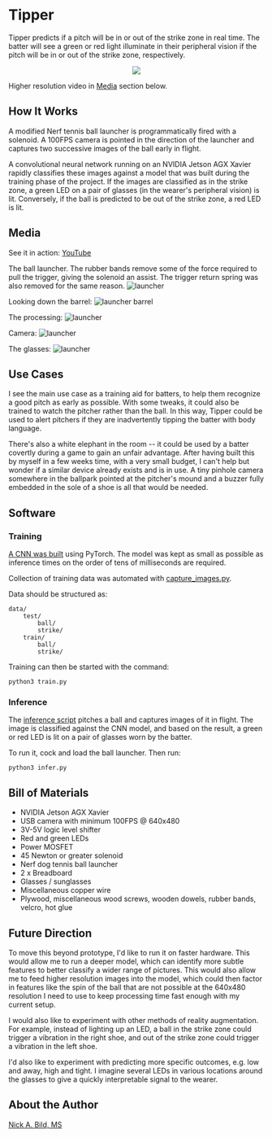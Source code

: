 # Tipper

Tipper predicts if a pitch will be in or out of the strike zone in real time.  The batter will see a green or red light illuminate in their peripheral vision if the pitch will be in or out of the strike zone, respectively.

<p align="center">
<img src="https://raw.githubusercontent.com/nickbild/tipper/master/media/video.gif">
</p>

Higher resolution video in [Media](https://github.com/nickbild/tipper#media) section below.

## How It Works

A modified Nerf tennis ball launcher is programmatically fired with a solenoid.  A 100FPS camera is pointed in the direction of the launcher and captures two successive images of the ball early in flight.

A convolutional neural network running on an NVIDIA Jetson AGX Xavier rapidly classifies these images against a model that was built during the training phase of the project.  If the images are classified as in the strike zone, a green LED on a pair of glasses (in the wearer's peripheral vision) is lit.  Conversely, if the ball is predicted to be out of the strike zone, a red LED is lit.

## Media

See it in action: [YouTube](https://www.youtube.com/watch?v=dkE9XCBSyhw)

The ball launcher.  The rubber bands remove some of the force required to pull the trigger, giving the solenoid an assist.  The trigger return spring was also removed for the same reason.
![launcher](https://raw.githubusercontent.com/nickbild/tipper/master/media/launcher_sm.jpg)

Looking down the barrel:
![launcher barrel](https://raw.githubusercontent.com/nickbild/tipper/master/media/launcher_barrel_sm.jpg)

The processing:
![launcher](https://raw.githubusercontent.com/nickbild/tipper/master/media/xavier_sm.jpg)

Camera:
![launcher](https://raw.githubusercontent.com/nickbild/tipper/master/media/camera_sm.jpg)

The glasses:
![launcher](https://raw.githubusercontent.com/nickbild/tipper/master/media/glasses_sm.jpg)

## Use Cases

I see the main use case as a training aid for batters, to help them recognize a good pitch as early as possible.  With some tweaks, it could also be trained to watch the pitcher rather than the ball.  In this way, Tipper could be used to alert pitchers if they are inadvertently tipping the batter with body language.

There's also a white elephant in the room -- it could be used by a batter covertly during a game to gain an unfair advantage.  After having built this by myself in a few weeks time, with a very small budget, I can't help but wonder if a similar device already exists and is in use.  A tiny pinhole camera somewhere in the ballpark pointed at the pitcher's mound and a buzzer fully embedded in the sole of a shoe is all that would be needed.

## Software

### Training

[A CNN was built](https://github.com/nickbild/tipper/blob/master/train.py) using PyTorch.  The model was kept as small as possible as inference times on the order of tens of milliseconds are required.

Collection of training data was automated with [capture_images.py](https://github.com/nickbild/tipper/blob/master/capture_images.py).

Data should be structured as:

```
data/
    test/
        ball/
        strike/
    train/
        ball/
        strike/
```

Training can then be started with the command:

```
python3 train.py
```

### Inference

The [inference script](https://github.com/nickbild/tipper/blob/master/infer.py) pitches a ball and captures images of it in flight.  The image is classified against the CNN model, and based on the result, a green or red LED is lit on a pair of glasses worn by the batter.

To run it, cock and load the ball launcher.  Then run:

```
python3 infer.py
```

## Bill of Materials

- NVIDIA Jetson AGX Xavier
- USB camera with minimum 100FPS @ 640x480
- 3V-5V logic level shifter
- Red and green LEDs
- Power MOSFET
- 45 Newton or greater solenoid
- Nerf dog tennis ball launcher
- 2 x Breadboard
- Glasses / sunglasses
- Miscellaneous copper wire
- Plywood, miscellaneous wood screws, wooden dowels, rubber bands, velcro, hot glue

## Future Direction

To move this beyond prototype, I'd like to run it on faster hardware.  This would allow me to run a deeper model, which can identify more subtle features to better classify a wider range of pictures.  This would also allow me to feed higher resolution images into the model, which could then factor in features like the spin of the ball that are not possible at the 640x480 resolution I need to use to keep processing time fast enough with my current setup.

I would also like to experiment with other methods of reality augmentation.  For example, instead of lighting up an LED, a ball in the strike zone could trigger a vibration in the right shoe, and out of the strike zone could trigger a vibration in the left shoe.

I'd also like to experiment with predicting more specific outcomes, e.g. low and away, high and tight.  I imagine several LEDs in various locations around the glasses to give a quickly interpretable signal to the wearer.

## About the Author

[Nick A. Bild, MS](https://nickbild79.firebaseapp.com/#!/)
